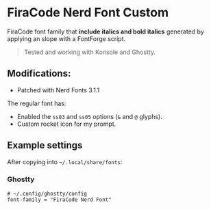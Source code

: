 # FiraCode Nerd Font Custom

FiraCode font family that **include italics and bold italics** generated by
applying an slope with a FontForge script.

> Tested and working with Konsole and Ghostty.

## Modifications:

- Patched with Nerd Fonts 3.1.1

The regular font has:

- Enabled the `ss03` and `ss05` options (`&` and `@` glyphs).
- Custom rocket icon for my prompt.

## Example settings

After copying into `~/.local/share/fonts`:

### Ghostty

```
# ~/.config/ghostty/config
font-family = "FiraCode Nerd Font"
```
